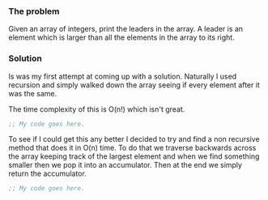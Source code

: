 ### The problem

Given an array of integers, print the leaders in the array. A leader is an element which is larger than all the elements in the array to its right.


### Solution

Is was my first attempt at coming up with a solution. Naturally I used recursion and simply walked down the array seeing if every element after it was the same.

The time complexity of this is O(n!) which isn't great.

```clojure
;; My code goes here.
```

To see if I could get this any better I decided to try and find a non recursive method that does it in O(n) time. To do that we traverse backwards across the array keeping track of the largest element and when we find something smaller then we pop it into an accumulator. Then at the end we simply return the accumulator. 

```clojure
;; My code goes here.
```